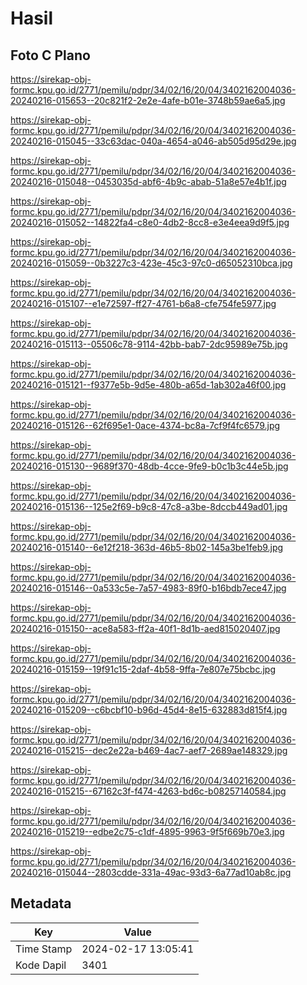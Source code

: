 # Hasil

## Foto C Plano

https://sirekap-obj-formc.kpu.go.id/2771/pemilu/pdpr/34/02/16/20/04/3402162004036-20240216-015653--20c821f2-2e2e-4afe-b01e-3748b59ae6a5.jpg

https://sirekap-obj-formc.kpu.go.id/2771/pemilu/pdpr/34/02/16/20/04/3402162004036-20240216-015045--33c63dac-040a-4654-a046-ab505d95d29e.jpg

https://sirekap-obj-formc.kpu.go.id/2771/pemilu/pdpr/34/02/16/20/04/3402162004036-20240216-015048--0453035d-abf6-4b9c-abab-51a8e57e4b1f.jpg

https://sirekap-obj-formc.kpu.go.id/2771/pemilu/pdpr/34/02/16/20/04/3402162004036-20240216-015052--14822fa4-c8e0-4db2-8cc8-e3e4eea9d9f5.jpg

https://sirekap-obj-formc.kpu.go.id/2771/pemilu/pdpr/34/02/16/20/04/3402162004036-20240216-015059--0b3227c3-423e-45c3-97c0-d65052310bca.jpg

https://sirekap-obj-formc.kpu.go.id/2771/pemilu/pdpr/34/02/16/20/04/3402162004036-20240216-015107--e1e72597-ff27-4761-b6a8-cfe754fe5977.jpg

https://sirekap-obj-formc.kpu.go.id/2771/pemilu/pdpr/34/02/16/20/04/3402162004036-20240216-015113--05506c78-9114-42bb-bab7-2dc95989e75b.jpg

https://sirekap-obj-formc.kpu.go.id/2771/pemilu/pdpr/34/02/16/20/04/3402162004036-20240216-015121--f9377e5b-9d5e-480b-a65d-1ab302a46f00.jpg

https://sirekap-obj-formc.kpu.go.id/2771/pemilu/pdpr/34/02/16/20/04/3402162004036-20240216-015126--62f695e1-0ace-4374-bc8a-7cf9f4fc6579.jpg

https://sirekap-obj-formc.kpu.go.id/2771/pemilu/pdpr/34/02/16/20/04/3402162004036-20240216-015130--9689f370-48db-4cce-9fe9-b0c1b3c44e5b.jpg

https://sirekap-obj-formc.kpu.go.id/2771/pemilu/pdpr/34/02/16/20/04/3402162004036-20240216-015136--125e2f69-b9c8-47c8-a3be-8dccb449ad01.jpg

https://sirekap-obj-formc.kpu.go.id/2771/pemilu/pdpr/34/02/16/20/04/3402162004036-20240216-015140--6e12f218-363d-46b5-8b02-145a3be1feb9.jpg

https://sirekap-obj-formc.kpu.go.id/2771/pemilu/pdpr/34/02/16/20/04/3402162004036-20240216-015146--0a533c5e-7a57-4983-89f0-b16bdb7ece47.jpg

https://sirekap-obj-formc.kpu.go.id/2771/pemilu/pdpr/34/02/16/20/04/3402162004036-20240216-015150--ace8a583-ff2a-40f1-8d1b-aed815020407.jpg

https://sirekap-obj-formc.kpu.go.id/2771/pemilu/pdpr/34/02/16/20/04/3402162004036-20240216-015159--19f91c15-2daf-4b58-9ffa-7e807e75bcbc.jpg

https://sirekap-obj-formc.kpu.go.id/2771/pemilu/pdpr/34/02/16/20/04/3402162004036-20240216-015209--c6bcbf10-b96d-45d4-8e15-632883d815f4.jpg

https://sirekap-obj-formc.kpu.go.id/2771/pemilu/pdpr/34/02/16/20/04/3402162004036-20240216-015215--dec2e22a-b469-4ac7-aef7-2689ae148329.jpg

https://sirekap-obj-formc.kpu.go.id/2771/pemilu/pdpr/34/02/16/20/04/3402162004036-20240216-015215--67162c3f-f474-4263-bd6c-b08257140584.jpg

https://sirekap-obj-formc.kpu.go.id/2771/pemilu/pdpr/34/02/16/20/04/3402162004036-20240216-015219--edbe2c75-c1df-4895-9963-9f5f669b70e3.jpg

https://sirekap-obj-formc.kpu.go.id/2771/pemilu/pdpr/34/02/16/20/04/3402162004036-20240216-015044--2803cdde-331a-49ac-93d3-6a77ad10ab8c.jpg


## Metadata

| Key        | Value               |
| ---------- | ------------------- |
| Time Stamp | 2024-02-17 13:05:41 |
| Kode Dapil | 3401                |



